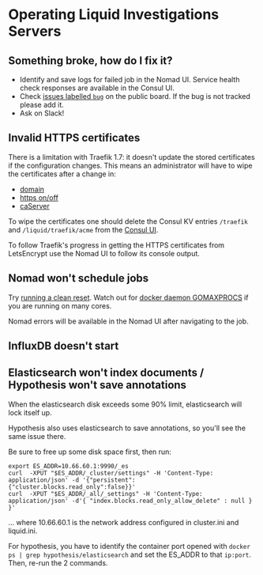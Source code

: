 # Operating Liquid Investigations Servers

## Something broke, how do I fix it?
* Identify and save logs for failed job in the Nomad UI. Service health check responses are available in the Consul UI.
* Check [issues labelled `bug`](https://github.com/orgs/liquidinvestigations/projects/1?card_filter_query=label%3Abug#card-29263439) on the public board. If the bug is not tracked please add it.
* Ask on Slack!

[issues labelled `bug`]: https://github.com/orgs/liquidinvestigations/projects/1?card_filter_query=label%3Abug

## Invalid HTTPS certificates
There is a limitation with Traefik 1.7: it doesn't update the stored certificates if the configuration changes. This means an administrator will have to wipe the certificates after a change in:

- [domain](https://github.com/liquidinvestigations/node/blob/20ece5af24e17e0321265b5abc683455a9a2225c/examples/liquid.ini#L12)
- [https on/off](https://github.com/liquidinvestigations/node/blob/20ece5af24e17e0321265b5abc683455a9a2225c/examples/liquid.ini#L88)
- [caServer](https://github.com/liquidinvestigations/node/blob/20ece5af24e17e0321265b5abc683455a9a2225c/examples/liquid.ini#L92)

To wipe the certificates one should delete the Consul KV entries `/traefik` and `/liquid/traefik/acme` from the [Consul UI](https://github.com/liquidinvestigations/node/blob/20ece5af24e17e0321265b5abc683455a9a2225c/examples/liquid.ini#L3).

To follow Traefik's progress in getting the HTTPS certificates from LetsEncrypt use the Nomad UI to follow its console output.

## Nomad won't schedule jobs

Try [running a clean reset](https://github.com/liquidinvestigations/docs/wiki/Maintenance#clean-reset). Watch out for [docker daemon GOMAXPROCS](https://github.com/liquidinvestigations/cluster/blob/474f0fd4910bee7e70a1ad09771f9c8033d7d63e/examples/registry-systemd-override.conf#L3) if you are running on many cores.

Nomad errors will be available in the Nomad UI after navigating to the job.

## InfluxDB doesn't start


## Elasticsearch won't index documents / Hypothesis won't save annotations

When the elasticsearch disk exceeds some 90% limit, elasticsearch will lock itself up.

Hypothesis also uses elasticsearch to save annotations, so you'll see the same issue there.

Be sure to free up some disk space first, then run:

```
export ES_ADDR=10.66.60.1:9990/_es
curl  -XPUT "$ES_ADDR/_cluster/settings" -H 'Content-Type: application/json' -d '{"persistent":{"cluster.blocks.read_only":false}}'
curl  -XPUT "$ES_ADDR/_all/_settings" -H 'Content-Type: application/json' -d'{ "index.blocks.read_only_allow_delete" : null } }'
```

... where 10.66.60.1 is the network address configured in cluster.ini and liquid.ini.


For hypothesis, you have to identify the container port opened with `docker ps | grep hypothesis/elasticsearch` and set the ES_ADDR to that `ip:port`. Then, re-run the 2 commands.